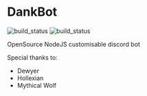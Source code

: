 # DankBot
![build_status](https://travis-ci.org/AlexandreRouma/DankBot.svg?branch=master)
![build_status](https://i.imgur.com/lQAHad1.png)

OpenSource NodeJS customisable discord bot

Special thanks to:

* Dewyer
* Hollexian
* Mythical Wolf
